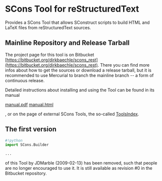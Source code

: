 

# SCons Tool for reStructuredText

Provides a SCons Tool that allows SConstruct scripts to build HTML and LaTeX files from reStructuredText sources. 


## Mainline Repository and Release Tarball

The project page for this tool is on Bitbucket [https://bitbucket.org/dirkbaechle/scons_rest](https://bitbucket.org/dirkbaechle/scons_rest).  There you can find more infos about how to get the sources or download a release tarball, but it is recommended to use Mercurial to branch the mainline branch -- a form of continuous release.   

Detailed instructions about installing and using the Tool can be found in its manual  

[manual.pdf](manual.pdf) [manual.html](manual.html) 

, or on the page of external SCons Tools, the so-called [ToolsIndex](ToolsIndex). 


## The first version


```python
#!python
import SCons.Builder

...
```
of this Tool by JDMarble (2009-02-13) has been removed, such that people are no longer encouraged to use it. It is still available as revision #0 in the Bitbucket repository. 
